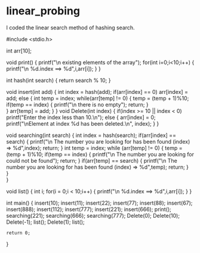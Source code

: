# linear_probing
I coded the linear search method of hashing search.



#include <stdio.h>

int arr[10];

void print()
{
	printf("\n existing elements of the array");
	for(int i=0;i<10;i++)
	{
	printf("\n %d.index ==> %d",i,arr[i]);
	}
}



int hash(int search)
{
	return search % 10;
}



void insert(int add)
{
	int index = hash(add);
	if(arr[index] == 0)
		arr[index] = add;
	else 
	{
		int temp = index;
		while(arr[temp] != 0)
		{
			temp = (temp + 1)%10;
			if(temp == index)
			{
				printf("\n there is no empty");
				return;
			}		
		}
		arr[temp] = add;
	}
}
void Delete(int index)
{
	if(index >= 10 || index < 0) 
			printf("Enter the index less than 10.\n");
	else
	{
		arr[index] = 0;
		printf("\nElement at index %d has been deleted.\n", index);
	}
}

void searching(int search)
{
	int index = hash(search);
	if(arr[index] == search)
	{
		printf("\n The number you are looking for has been found (index) => %d",index);
		return;
	}
	int temp = index;
	while (arr[temp] != 0)
	{
		temp = (temp + 1)%10;
		if(temp == index)
		{
			printf("\n The number you are looking for could not be found");
			return;
		}
		if(arr[temp] == search)
		{
			printf("\n The number you are looking for has been found (index) => %d",temp);
			return;
		}	
	}	
}

void list()
{
	int i;
	for(i = 0;i < 10;i++)
	{
		printf("\n %d.index ==> %d",i,arr[i]);
	}
}


int main()
{
	insert(10);
	insert(11);
	insert(22);
	insert(77);
	insert(88);
	insert(67);
	insert(888);
	insert(112);
	insert(777);
	insert(221);
	insert(666);
	print();
	searching(221);
	searching(666);
	searching(777);
	Delete(0);
	Delete(10);
	Delete(-1);
	list();
	Delete(1);
	list();
	
	return 0;
} 
